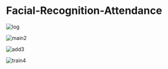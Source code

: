 # Facial-Recognition-Attendance

![log](https://user-images.githubusercontent.com/74053116/146200691-8a5bc4be-2527-4198-9688-b5529ff0e38e.PNG)

![main2](https://user-images.githubusercontent.com/74053116/146200811-cc95eefc-aab3-4adb-a1e8-5ea7cd9b0663.PNG)

![add3](https://user-images.githubusercontent.com/74053116/146200992-ec97cd14-916f-4849-93fd-04bd94eb9910.PNG)

![train4](https://user-images.githubusercontent.com/74053116/146201114-e74632b5-28e7-4495-9f36-9e7650a29297.PNG)


